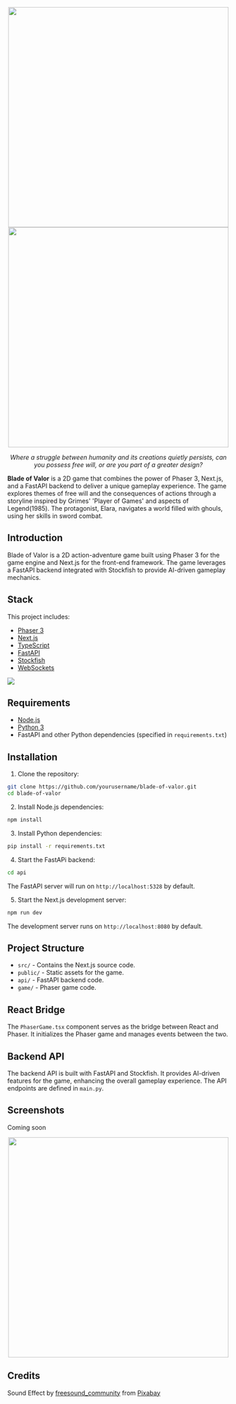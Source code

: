 <p align="center">
<img src="https://imgur.com/TvrHNQV.png" width="500">
<img src="https://imgur.com/QmmwTev.png" width="500">

</p>

<p align="center"><em>Where a struggle between humanity and its creations quietly persists, can you possess free will, or are you part of a greater design?</em></p>

**Blade of Valor** is a 2D game that combines the power of Phaser 3, Next.js, and a FastAPI backend to deliver a unique gameplay experience. The game explores themes of free will and the consequences of actions through a storyline inspired by Grimes' 'Player of Games' and aspects of Legend(1985). The protagonist, Elara, navigates a world filled with ghouls, using her skills in sword combat.

## Introduction

Blade of Valor is a 2D action-adventure game built using Phaser 3 for the game engine and Next.js for the front-end framework. The game leverages a FastAPI backend integrated with Stockfish to provide AI-driven gameplay mechanics.

## Stack

This project includes:

- [Phaser 3](https://github.com/phaserjs/phaser)
- [Next.js ](https://github.com/vercel/next.js)
- [TypeScript](https://github.com/microsoft/TypeScript)
- [FastAPI](https://fastapi.tiangolo.com/)
- [Stockfish]()
- [WebSockets]()

<img src="https://imgur.com/kNBYeB5.png">

## Requirements

- [Node.js](https://nodejs.org)
- [Python 3](https://www.python.org/)
- FastAPI and other Python dependencies (specified in `requirements.txt`)

## Installation

1. Clone the repository:

```bash
git clone https://github.com/yourusername/blade-of-valor.git
cd blade-of-valor
```

2. Install Node.js dependencies:

```bash
npm install
```

3. Install Python dependencies:

```bash
pip install -r requirements.txt
```

4. Start the FastAPi backend:

```bash
cd api

```

The FastAPI server will run on `http://localhost:5328` by default.

5. Start the Next.js development server:

```bash
npm run dev
```

The development server runs on `http://localhost:8080` by default.

## Project Structure

- `src/` - Contains the Next.js source code.
- `public/` - Static assets for the game.
- `api/` - FastAPI backend code.
- `game/` - Phaser game code.

## React Bridge

The `PhaserGame.tsx` component serves as the bridge between React and Phaser. It initializes the Phaser game and manages events between the two.

## Backend API

The backend API is built with FastAPI and Stockfish. It provides AI-driven features for the game, enhancing the overall gameplay experience. The API endpoints are defined in `main.py`.

## Screenshots

Coming soon

<p align="center">
<img src="https://imgur.com/tqJdAB3.png" width="500">
</p>

## Credits

Sound Effect by <a href="https://pixabay.com/users/freesound_community-46691455/?utm_source=link-attribution&utm_medium=referral&utm_campaign=music&utm_content=105441">freesound_community</a> from <a href="https://pixabay.com//?utm_source=link-attribution&utm_medium=referral&utm_campaign=music&utm_content=105441">Pixabay</a>
